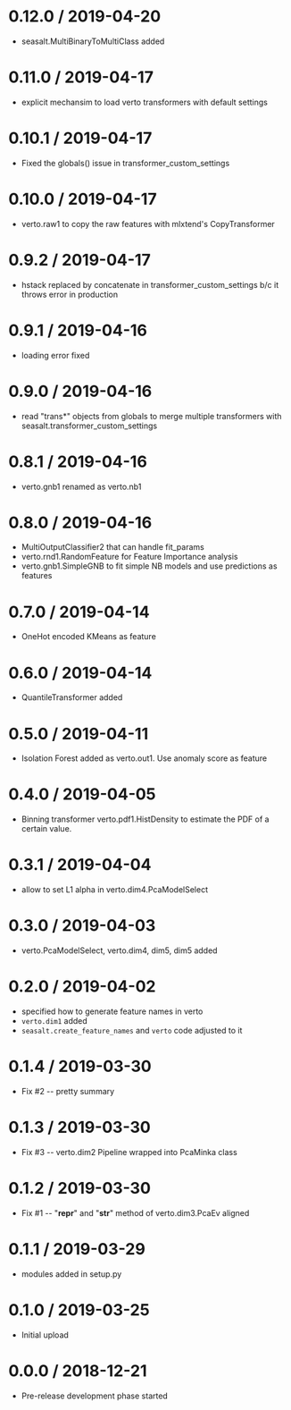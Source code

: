 # 0.12.0 / 2019-04-20

  * seasalt.MultiBinaryToMultiClass added

# 0.11.0 / 2019-04-17

  * explicit mechansim to load verto transformers with default settings

# 0.10.1 / 2019-04-17

  * Fixed the globals() issue in transformer_custom_settings

# 0.10.0 / 2019-04-17

  * verto.raw1 to copy the raw features with mlxtend's CopyTransformer

# 0.9.2 / 2019-04-17

  * hstack replaced by concatenate in transformer_custom_settings b/c it throws error in production

# 0.9.1 / 2019-04-16

  * loading error fixed

# 0.9.0 / 2019-04-16

  * read "trans*" objects from globals to merge multiple transformers with seasalt.transformer_custom_settings

# 0.8.1 / 2019-04-16

  * verto.gnb1 renamed as verto.nb1

# 0.8.0 / 2019-04-16

  * MultiOutputClassifier2 that can handle fit_params
  * verto.rnd1.RandomFeature for Feature Importance analysis
  * verto.gnb1.SimpleGNB to fit simple NB models and use predictions as features

# 0.7.0 / 2019-04-14

  * OneHot encoded KMeans as feature

# 0.6.0 / 2019-04-14

  * QuantileTransformer added

# 0.5.0 / 2019-04-11

  * Isolation Forest added as verto.out1. Use anomaly score as feature

# 0.4.0 / 2019-04-05

  * Binning transformer verto.pdf1.HistDensity to estimate
    the PDF of a certain value.

# 0.3.1 / 2019-04-04

  * allow to set L1 alpha in verto.dim4.PcaModelSelect

# 0.3.0 / 2019-04-03

  * verto.PcaModelSelect, verto.dim4, dim5, dim5 added

# 0.2.0 / 2019-04-02

  * specified how to generate feature names in verto
  * `verto.dim1` added
  * `seasalt.create_feature_names` and `verto` code adjusted to it

# 0.1.4 / 2019-03-30

  * Fix #2 -- pretty summary

# 0.1.3 / 2019-03-30

  * Fix #3 -- verto.dim2 Pipeline wrapped into PcaMinka class

# 0.1.2 / 2019-03-30

  * Fix #1 -- "__repr__" and "__str__" method of verto.dim3.PcaEv aligned

# 0.1.1 / 2019-03-29

  * modules added in setup.py

# 0.1.0 / 2019-03-25

  * Initial upload

# 0.0.0 / 2018-12-21

  * Pre-release development phase started
